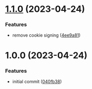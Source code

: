 # [1.1.0](https://github.com/dasprid/koa-stateless-csrf/compare/v1.0.0...v1.1.0) (2023-04-24)


### Features

* remove cookie signing ([4ee9a81](https://github.com/dasprid/koa-stateless-csrf/commit/4ee9a8187387e54885ee05e93ddbee954ee826a1))

# 1.0.0 (2023-04-24)


### Features

* initial commit ([040fb38](https://github.com/dasprid/koa-stateless-csrf/commit/040fb386d4177ab07c3049a022ef984927f4ceb4))
